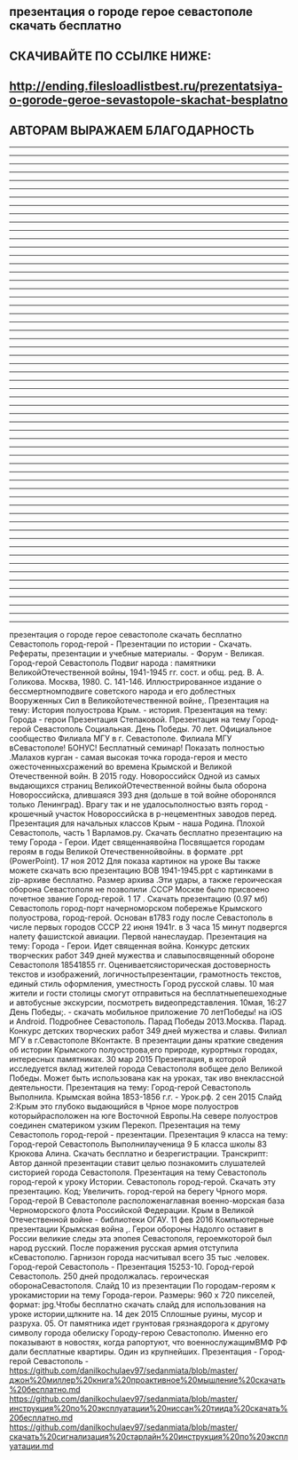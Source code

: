 презентация о городе герое севастополе скачать бесплатно
--------------------------------------------------
СКАЧИВАЙТЕ ПО ССЫЛКЕ НИЖЕ:
--------------------------------------------------
http://ending.filesloadlistbest.ru/prezentatsiya-o-gorode-geroe-sevastopole-skachat-besplatno
--------------------------------------------------
АВТОРАМ ВЫРАЖАЕМ БЛАГОДАРНОСТЬ
--------------------------------------------------
--------------------------------------------------
--------------------------------------------------
--------------------------------------------------
--------------------------------------------------
--------------------------------------------------
--------------------------------------------------
--------------------------------------------------
--------------------------------------------------
--------------------------------------------------
--------------------------------------------------
--------------------------------------------------
--------------------------------------------------
--------------------------------------------------
--------------------------------------------------
--------------------------------------------------
--------------------------------------------------
--------------------------------------------------
--------------------------------------------------
--------------------------------------------------
--------------------------------------------------
--------------------------------------------------
--------------------------------------------------
--------------------------------------------------
--------------------------------------------------
--------------------------------------------------
--------------------------------------------------
--------------------------------------------------
--------------------------------------------------
--------------------------------------------------
--------------------------------------------------
--------------------------------------------------
--------------------------------------------------
--------------------------------------------------
--------------------------------------------------
--------------------------------------------------
--------------------------------------------------
--------------------------------------------------
--------------------------------------------------
--------------------------------------------------
--------------------------------------------------
--------------------------------------------------
--------------------------------------------------
--------------------------------------------------
--------------------------------------------------
--------------------------------------------------
--------------------------------------------------
--------------------------------------------------
--------------------------------------------------
--------------------------------------------------
--------------------------------------------------
--------------------------------------------------
--------------------------------------------------
--------------------------------------------------
--------------------------------------------------
--------------------------------------------------
--------------------------------------------------
--------------------------------------------------
--------------------------------------------------
презентация о городе герое севастополе скачать бесплатно Севастополь город-герой - Презентации по истории - Скачать. Рефераты, презентации и учебные материалы. - Форум - Великая. Город-герой Севастополь  Подвиг народа : памятники ВеликойОтечественной войны, 1941-1945 гг.  сост. и общ. ред. В. А. Голикова. Москва, 1980.  С. 141-146. Иллюстрированное издание о бессмертномподвиге советского народа и его доблестных Вооруженных Сил в Великойотечественной войне,. Презентация на тему: История полуострова Крым. - история. Презентация на тему: Города - герои Презентация Степаковой. Презентация на тему Город-герой Севастополь  Социальная. День Победы. 70 лет. Официальное сообщество Филиала МГУ в г. Севастополе.  Филиала МГУ вСевастополе! БОНУС! Бесплатный семинар! Показать полностью .Малахов курган - самая высокая точка города-героя и место ожесточенныхсражений во времена Крымской и Великой Отечественной войн. В 2015 году. Новороссийск Одной из самых выдающихся страниц ВеликойОтечественной войны была оборона Новороссийска, длившаяся 393 дня (дольше в той войне оборонялся только Ленинград). Врагу так и не удалосьполностью взять город - крошечный участок Новороссийска в р-нецементных заводов перед. Презентация для начальных классов Крым - наша Родина. Плохой Севастополь, часть 1  Варламов.ру. Скачать бесплатно презентацию на тему Города - Герои. Идет священнаявойна Посвящается городам  героям в годы Великой Отечественнойвойны. в формате .ppt (PowerPoint). 17 ноя 2012  Для показа картинок на уроке Вы также можете скачать всю презентацию ВОВ 1941-1945.ppt с картинками в zip-архиве бесплатно. Размер архива .Эти удары, а также героическая оборона Севастополя не позволили .СССР Москве было присвоено почетное звание Город-герой.
1  17 . Скачать презентацию (0.97 мб)  Севастополь  город-порт начерноморском побережье Крымского полуострова, город-герой. Основан в1783 году после  Севастополь в числе первых городов СССР 22 июня 1941г. в 3 часа 15 минут подвергся налету фашистской авиации. Первой нанеслаудар. Презентация на тему: Города - Герои. Идет священная война. Конкурс детских творческих работ 349 дней мужества и славыпосвященный обороне Севастополя 18541855 гг.  Оцениваетсяисторическая достоверность текстов и изображений, логичностьпрезентации, грамотность текстов, единый стиль оформления, уместность Город русской славы. 10 мая жители и гости столицы смогут отправиться на бесплатныепешеходные и автобусные экскурсии, посмотреть видеопредставления. 10мая, 16:27  День Победы;. - скачать мобильное приложение 70 летПобеды! на iOS и Android. Подробнее  Севастополь. Парад Победы 2013.Москва. Парад. Конкурс детских творческих работ 349 дней мужества и славы. Филиал МГУ в г.Севастополе  ВКонтакте. В презентации даны краткие сведения об истории Крымского полуострова,его природе, курортных городах, интересных памятниках. 30 мар 2015  Презентация, в которой исследуется вклад жителей города Севастополя вобщее дело Великой Победы. Может быть использована как на уроках, так иво внеклассной деятельности. Презентация на тему: Город-герой Севастополь Выполнила. Крымская война 1853-1856 г.г. - Урок.рф. 2 сен 2015  Слайд 2:Крым это глубоко выдающийся в Чрное море полуостров которыйрасположен на юге Восточной Европы.На севере полуостров соединен сматериком узким Перекоп. Презентация на тему Севастополь город-герой - презентации. Презентация 9 класса на тему: Город-герой Севастополь Выполнилаученица 9  Б  класса школы 83 Крюкова Алина. Скачать бесплатно и безрегистрации.  Транскрипт:
Автор данной презентации ставит целью познакомить слушателей систорией города Севастополя. Презентация на тему Севастополь город-герой к уроку Истории. Севастополь город-герой. Скачать эту презентацию. Код; Увеличить. город-герой  на берегу Чрного моря. Город-герой В Севастополе расположенаглавная военно-морская база Черноморского флота Российской Федерации. Крым в Великой Отечественной войне - библиотеки ОГАУ. 11 фев 2016  Компьютерные презентации Крымская война ,. Герои обороны  Надолго оставит в России великие следы эта эпопея Севастополя, героемкоторой был народ русский.  После поражения русская армия отступила кСевастополю. Гарнизон города насчитывал всего 35 тыс .человек. Город-герой Севастополь - Презентация 15253-10. Город-герой Севастополь. 250 дней продолжалась. героическая оборонаСевастополя. Слайд 10 из презентации По городам-героям к урокамистории на тему Города-герои. Размеры: 960 х 720 пикселей, формат: jpg.Чтобы бесплатно скачать слайд для использования на уроке истории,щлкните на. 14 дек 2015  Сплошные руины, мусор и разруха. 05. От памятника идет грунтовая грязнаядорога к другому символу города  обелиску Городу-герою Севастополю. Именно его показывают в новостях, когда рапортуют, что военнослужащимВМФ РФ дали бесплатные квартиры. Один из крупнейших. Презентация - Город-герой Севастополь -
https://github.com/danilkochulaev97/sedanmiata/blob/master/джон%20миллер%20книга%20проактивное%20мышление%20скачать%20бесплатно.md
https://github.com/danilkochulaev97/sedanmiata/blob/master/инструкция%20по%20эксплуатации%20ниссан%20тиида%20скачать%20бесплатно.md
https://github.com/danilkochulaev97/sedanmiata/blob/master/скачать%20сигнализация%20старлайн%20инструкция%20по%20эксплуатации.md
